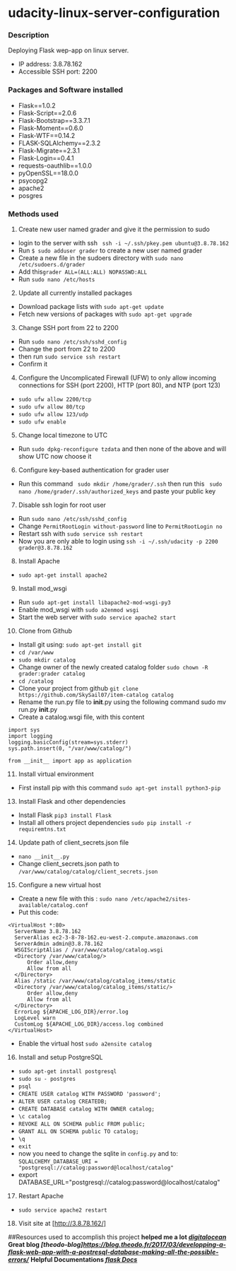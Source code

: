
# udacity-linux-server-configuration

### Description
Deploying Flask wep-app on linux server.

- IP address: 3.8.78.162
- Accessible SSH port: 2200


### Packages and Software installed
- Flask==1.0.2
- Flask-Script==2.0.6
- Flask-Bootstrap==3.3.7.1
- Flask-Moment==0.6.0
- Flask-WTF==0.14.2
- FLASK-SQLAlchemy==2.3.2
- Flask-Migrate==2.3.1
- Flask-Login==0.4.1
- requests-oauthlib==1.0.0
- pyOpenSSL==18.0.0
- psycopg2
- apache2
- posgres




### Methods used

1. Create new user named grader and give it the permission to sudo
  - login to the server with ssh ` ssh -i ~/.ssh/pkey.pem ubuntu@3.8.78.162`
  - Run `$ sudo adduser grader` to create a new user named grader
  - Create a new file in the sudoers directory with `sudo nano /etc/sudoers.d/grader`
  - Add this`grader ALL=(ALL:ALL) NOPASSWD:ALL`
  - Run `sudo nano /etc/hosts`

2. Update all currently installed packages
  - Download package lists with `sudo apt-get update`
  - Fetch new versions of packages with `sudo apt-get upgrade`

3. Change SSH port from 22 to 2200
  - Run `sudo nano /etc/ssh/sshd_config`
  - Change the port from 22 to 2200
  - then run `sudo service ssh restart`
  - Confirm it

4. Configure the Uncomplicated Firewall (UFW) to only allow incoming connections for SSH (port 2200), HTTP (port 80), and NTP (port 123)
  - `sudo ufw allow 2200/tcp`
  - `sudo ufw allow 80/tcp`
  - `sudo ufw allow 123/udp`
  - `sudo ufw enable`

5. Change local timezone to UTC
  - Run `sudo dpkg-reconfigure tzdata`  and then none of the above and will show UTC now choose it

6. Configure key-based authentication for grader user
  - Run this command ` sudo mkdir /home/grader/.ssh`
then run this
` sudo nano /home/grader/.ssh/authorized_keys`
and paste your public key
7. Disable ssh login for root user
  - Run `sudo nano /etc/ssh/sshd_config`
  - Change `PermitRootLogin without-password` line to `PermitRootLogin no`
  - Restart ssh with `sudo service ssh restart`
  - Now you are only able to login using `ssh -i ~/.ssh/udacity -p 2200 grader@3.8.78.162`

8. Install Apache
  - `sudo apt-get install apache2`

9. Install mod_wsgi
  - Run `sudo apt-get install libapache2-mod-wsgi-py3`
  - Enable mod_wsgi with `sudo a2enmod wsgi`
  - Start the web server with `sudo service apache2 start`


10. Clone from Github
  - Install git using: `sudo apt-get install git`
  - `cd /var/www`
  - `sudo mkdir catalog`
  - Change owner of the newly created catalog folder `sudo chown -R grader:grader catalog`
  - `cd /catalog`
  - Clone your project from github `git clone https://github.com/SkySail07/item-catalog catalog`
  - Rename the run.py file to __init__.py using the following command sudo mv run.py __init__.py
  - Create a catalog.wsgi file, with this content
  ```
  import sys
  import logging
  logging.basicConfig(stream=sys.stderr)
  sys.path.insert(0, "/var/www/catalog/")

  from __init__ import app as application
  ```

11. Install virtual environment
  - First install pip with this command
`sudo apt-get install python3-pip`

13. Install Flask and other dependencies
  - Install Flask `pip3 install Flask`
  - Install all others project dependencies `sudo pip install -r requiremtns.txt`

14. Update path of client_secrets.json file
  - `nano __init__.py`
  - Change client_secrets.json path to `/var/www/catalog/catalog/client_secrets.json`

15. Configure a new virtual host
  - Create a new file with this : `sudo nano /etc/apache2/sites-available/catalog.conf`
  - Put this code:
  ```
  <VirtualHost *:80>
    ServerName 3.8.78.162
    ServerAlias ec2-3-8-78-162.eu-west-2.compute.amazonaws.com
    ServerAdmin admin@3.8.78.162
    WSGIScriptAlias / /var/www/catalog/catalog.wsgi
    <Directory /var/www/catalog/>
        Order allow,deny
        Allow from all
    </Directory>
    Alias /static /var/www/catalog/catalog_items/static
    <Directory /var/www/catalog/catalog_items/static/>
        Order allow,deny
        Allow from all
    </Directory>
    ErrorLog ${APACHE_LOG_DIR}/error.log
    LogLevel warn
    CustomLog ${APACHE_LOG_DIR}/access.log combined
  </VirtualHost>
  ```
  - Enable the virtual host `sudo a2ensite catalog`

16. Install and setup PostgreSQL
  - `sudo apt-get install postgresql`
  - `sudo su - postgres`
  - `psql`
  - `CREATE USER catalog WITH PASSWORD 'password';`
  - `ALTER USER catalog CREATEDB;`
  - `CREATE DATABASE catalog WITH OWNER catalog;`
  - `\c catalog`
  - `REVOKE ALL ON SCHEMA public FROM public;`
  - `GRANT ALL ON SCHEMA public TO catalog;`
  - `\q`
  - `exit`
  - now you need to change the sqlite in `config.py` and to:
  `SQLALCHEMY_DATABASE_URI = "postgresql://catalog:password@localhost/catalog"`
  - export DATABASE_URL="postgresql://catalog:password@localhost/catalog"

17. Restart Apache
  - `sudo service apache2 restart`

18. Visit site at [http://3.8.78.162/]

##Resources used to accomplish this project
**helped me a lot *[digitalocean](https://www.digitalocean.com/community/tutorials/how-to-deploy-a-flask-application-on-an-ubuntu-vps)***
**Great blog *[theodo-blog]https://blog.theodo.fr/2017/03/developping-a-flask-web-app-with-a-postresql-database-making-all-the-possible-errors/***
**Helpful Documentations *[flask Docs](http://flask.pocoo.org/docs/1.0/deploying/mod_wsgi/)***

